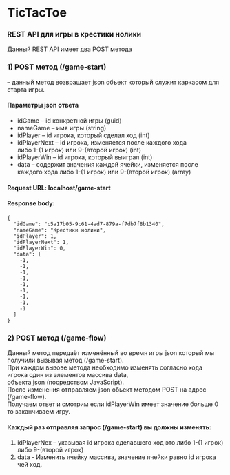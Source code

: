# TicTacToe
### REST API для игры в крестики нолики

Данный REST API имеет два POST метода
### 1)	POST метод (/game-start) 
– данный метод возвращает json объект который служит каркасом для старта игры.

#### Параметры json ответа
- idGame –  id конкретной игры (guid)
- nameGame – имя игры (string)
- idPlayer – id игрока, который сделал ход (int)
- idPlayerNext – id игрока, изменяется после каждого хода   
    либо 1-(1 игрок) или 9-(второй игрок) (int)
- idPlayerWin – id игрока, который выиграл (int)
- data  –  содержит значения каждой ячейки, изменяется после каждого хода либо 1-(1 игрок) или 9-(второй игрок) (array)

#### Request URL:  localhost/game-start
#### Response body:
```
{
  "idGame": "c5a17b05-9c61-4ad7-879a-f7db7f8b1340",
  "nameGame": "Крестики нолики",
  "idPlayer": 1,
  "idPlayerNext": 1,
  "idPlayerWin": 0,
  "data": [
    -1,
    -1,
    -1,
    -1,
    -1,
    -1,
    -1,
    -1,
    -1
  ]
} 
```

### 2)	POST метод (/game-flow)
Данный метод передаёт изменённый во время игры json который мы получили вызывая метод (/game-start).     
При каждом вызове метода необходимо изменять согласно хода игрока один из элементов массива data,   
объекта json (посредством JavaScript).   
После изменения отправляем json обьект методом POST на адрес (/game-flow).   
Получаем ответ и смотрим если idPlayerWin имеет значение больше 0 то заканчиваем игру.


#### Каждый раз отправляя запрос (/game-start) вы должны изменять: 
1)	idPlayerNex – указывая id игрока сделавшего ход это либо 1-(1 игрок) либо 9-(второй игрок)
2)	data - Изменить ячейку массива, значение ячейки равно id игрока чей ход.

